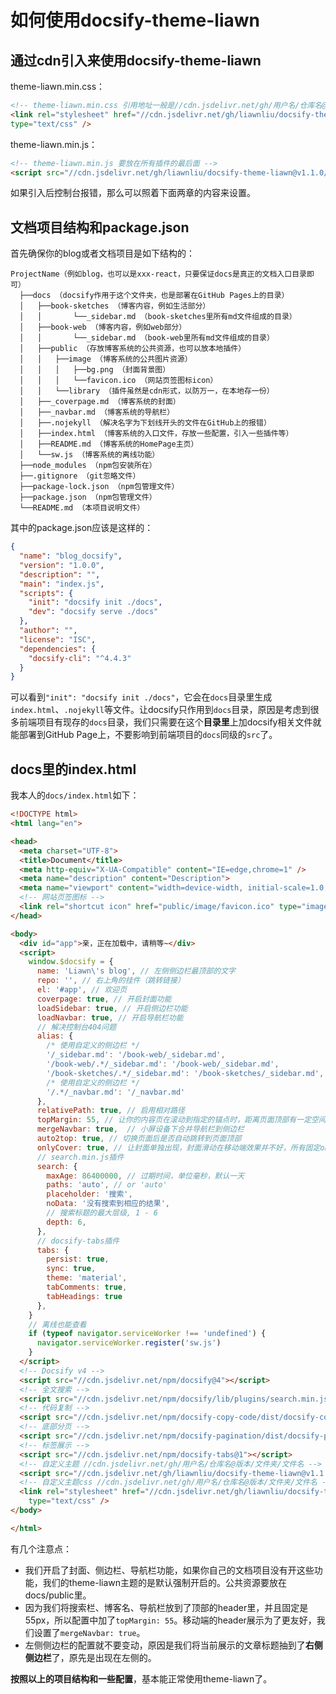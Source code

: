 # 如何使用docsify-theme-liawn

## 通过cdn引入来使用docsify-theme-liawn

theme-liawn.min.css：

```html
<!-- theme-liawn.min.css 引用地址一般是//cdn.jsdelivr.net/gh/用户名/仓库名@版本/文件夹/文件名 -->
<link rel="stylesheet" href="//cdn.jsdelivr.net/gh/liawnliu/docsify-theme-liawn@v1.1.0/dist/theme-liawn.min.css"
type="text/css" />
```

theme-liawn.min.js：

```html
<!-- theme-liawn.min.js 要放在所有插件的最后面 -->
<script src="//cdn.jsdelivr.net/gh/liawnliu/docsify-theme-liawn@v1.1.0/dist/theme-liawn.min.js"></script>
```

如果引入后控制台报错，那么可以照着下面两章的内容来设置。

## 文档项目结构和package.json

首先确保你的blog或者文档项目是如下结构的：

```test
ProjectName（例如blog，也可以是xxx-react，只要保证docs是真正的文档入口目录即可）
  ├──docs （docsify作用于这个文件夹，也是部署在GitHub Pages上的目录）
  │   ├──book-sketches （博客内容，例如生活部分）
  │   │       └──_sidebar.md （book-sketches里所有md文件组成的目录）
  │   ├──book-web （博客内容，例如web部分）
  │   │       └──_sidebar.md （book-web里所有md文件组成的目录）
  │   ├──public （存放博客系统的公共资源，也可以放本地插件）
  │   │   ├──image （博客系统的公共图片资源）
  │   │   │   ├──bg.png （封面背景图）
  │   │   │   └──favicon.ico （网站页签图标icon）
  │   │   └──library （插件虽然是cdn形式，以防万一，在本地存一份）
  │   ├──_coverpage.md （博客系统的封面）
  │   ├──_navbar.md （博客系统的导航栏）
  │   ├──.nojekyll （解决名字为下划线开头的文件在GitHub上的报错）
  │   ├──index.html （博客系统的入口文件，存放一些配置，引入一些插件等）
  │   ├──README.md （博客系统的HomePage主页）
  │   └──sw.js （博客系统的离线功能）
  ├──node_modules （npm包安装所在）
  ├──.gitignore （git忽略文件）
  ├──package-lock.json （npm包管理文件）
  ├──package.json （npm包管理文件）
  └──README.md （本项目说明文件）
```

其中的package.json应该是这样的：

```json
{
  "name": "blog_docsify",
  "version": "1.0.0",
  "description": "",
  "main": "index.js",
  "scripts": {
    "init": "docsify init ./docs",
    "dev": "docsify serve ./docs"
  },
  "author": "",
  "license": "ISC",
  "dependencies": {
    "docsify-cli": "^4.4.3"
  }
}
```

可以看到`"init": "docsify init ./docs"`，它会在`docs`目录里生成`index.html`、`.nojekyll`等文件。让docsify只作用到`docs`目录，原因是考虑到很多前端项目有现存的`docs`目录，我们只需要在这个**目录里**上加docsify相关文件就能部署到GitHub Page上，不要影响到前端项目的`docs`同级的`src`了。

## docs里的index.html

我本人的`docs/index.html`如下：

```html
<!DOCTYPE html>
<html lang="en">

<head>
  <meta charset="UTF-8">
  <title>Document</title>
  <meta http-equiv="X-UA-Compatible" content="IE=edge,chrome=1" />
  <meta name="description" content="Description">
  <meta name="viewport" content="width=device-width, initial-scale=1.0, minimum-scale=1.0">
  <!-- 网站页签图标 -->
  <link rel="shortcut icon" href="public/image/favicon.ico" type="image/x-icon" />
</head>

<body>
  <div id="app">亲，正在加载中，请稍等~</div>
  <script>
    window.$docsify = {
      name: 'Liawn\'s blog', // 左侧侧边栏最顶部的文字
      repo: '', // 右上角的挂件（跳转链接）
      el: '#app', // 欢迎页
      coverpage: true, // 开启封面功能
      loadSidebar: true, // 开启侧边栏功能
      loadNavbar: true, // 开启导航栏功能
      // 解决控制台404问题
      alias: {
        /* 使用自定义的侧边栏 */
        '/_sidebar.md': '/book-web/_sidebar.md',
        '/book-web/.*/_sidebar.md': '/book-web/_sidebar.md',
        '/book-sketches/.*/_sidebar.md': '/book-sketches/_sidebar.md',
        /* 使用自定义的侧边栏 */
        '/.*/_navbar.md': '/_navbar.md'
      },
      relativePath: true, // 启用相对路径
      topMargin: 55, // 让你的内容页在滚动到指定的锚点时，距离页面顶部有一定空间
      mergeNavbar: true,  // 小屏设备下合并导航栏到侧边栏
      auto2top: true, // 切换页面后是否自动跳转到页面顶部
      onlyCover: true, // 让封面单独出现，封面滑动在移动端效果并不好，所有固定onlyCover为true
      // search.min.js插件
      search: {
        maxAge: 86400000, // 过期时间，单位毫秒，默认一天
        paths: 'auto', // or 'auto'
        placeholder: '搜索',
        noData: '没有搜索到相应的结果',
        // 搜索标题的最大层级, 1 - 6
        depth: 6,
      },
      // docsify-tabs插件
      tabs: {
        persist: true,
        sync: true,
        theme: 'material',
        tabComments: true,
        tabHeadings: true
      },
    }
    // 离线也能查看
    if (typeof navigator.serviceWorker !== 'undefined') {
      navigator.serviceWorker.register('sw.js')
    }
  </script>
  <!-- Docsify v4 -->
  <script src="//cdn.jsdelivr.net/npm/docsify@4"></script>
  <!-- 全文搜索 -->
  <script src="//cdn.jsdelivr.net/npm/docsify/lib/plugins/search.min.js"></script>
  <!-- 代码复制 -->
  <script src="//cdn.jsdelivr.net/npm/docsify-copy-code/dist/docsify-copy-code.min.js"></script>
  <!-- 底部分页 -->
  <script src="//cdn.jsdelivr.net/npm/docsify-pagination/dist/docsify-pagination.min.js"></script>
  <!-- 标签展示 -->
  <script src="//cdn.jsdelivr.net/npm/docsify-tabs@1"></script>
  <!-- 自定义主题 //cdn.jsdelivr.net/gh/用户名/仓库名@版本/文件夹/文件名 -->
  <script src="//cdn.jsdelivr.net/gh/liawnliu/docsify-theme-liawn@v1.1.0/dist/theme-liawn.min.js"></script>
  <!-- 自定义主题css //cdn.jsdelivr.net/gh/用户名/仓库名@版本/文件夹/文件名 -->
  <link rel="stylesheet" href="//cdn.jsdelivr.net/gh/liawnliu/docsify-theme-liawn@v1.1.0/dist/theme-liawn.min.css"
    type="text/css" />
</body>

</html>
```

有几个注意点：

- 我们开启了封面、侧边栏、导航栏功能，如果你自己的文档项目没有开这些功能，我们的theme-liawn主题的是默认强制开启的。公共资源要放在docs/public里。
- 因为我们将搜索栏、博客名、导航栏放到了顶部的header里，并且固定是55px，所以配置中加了`topMargin: 55`。移动端的header展示为了更友好，我们设置了`mergeNavbar: true`。
- 左侧侧边栏的配置就不要变动，原因是我们将当前展示的文章标题抽到了**右侧侧边栏**了，原先是出现在左侧的。

**按照以上的项目结构和一些配置**，基本能正常使用theme-liawn了。
